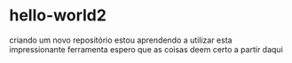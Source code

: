 # hello-world2
criando um novo repositório
estou aprendendo a utilizar esta impressionante ferramenta
espero que as coisas deem certo a partir daqui

